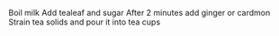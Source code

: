 Boil milk 
Add tealeaf and sugar
After 2 minutes add ginger or cardmon
Strain tea solids and pour it into tea cups
